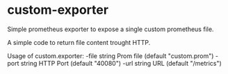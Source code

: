 # custom-exporter
Simple prometheus exporter to expose a single custom prometheus file.

A simple code to return file content trought HTTP.

Usage of custom.exporter:
  -file string
    Prom file (default "custom.prom")
  -port string
    HTTP Port (default "40080")
  -url string
    URL (default "/metrics")
        
